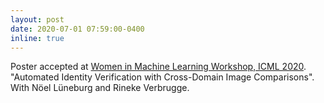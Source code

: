 ```yaml
---
layout: post
date: 2020-07-01 07:59:00-0400
inline: true
---
```


Poster accepted at [Women in Machine Learning Workshop, ICML 2020](https://wimlworkshop.org/icml2020/). "Automated Identity Verification with Cross-Domain Image Comparisons". With Nöel Lüneburg and Rineke Verbrugge.
